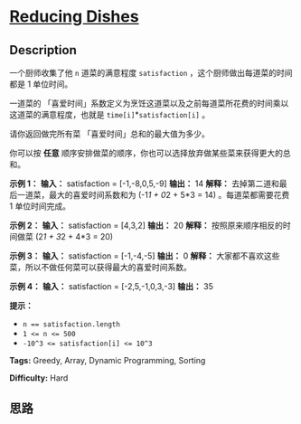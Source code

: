 # [Reducing Dishes][title]

## Description

一个厨师收集了他 `n` 道菜的满意程度 `satisfaction` ，这个厨师做出每道菜的时间都是 1 单位时间。

一道菜的 「喜爱时间」系数定义为烹饪这道菜以及之前每道菜所花费的时间乘以这道菜的满意程度，也就是 `time[i]`*`satisfaction[i]` 。

请你返回做完所有菜 「喜爱时间」总和的最大值为多少。

你可以按  **任意**  顺序安排做菜的顺序，你也可以选择放弃做某些菜来获得更大的总和。



**示例 1：**
            **输入：** satisfaction = [-1,-8,0,5,-9]    **输出：** 14    **解释：** 去掉第二道和最后一道菜，最大的喜爱时间系数和为 (-1*1 + 0*2 + 5*3 = 14) 。每道菜都需要花费 1 单位时间完成。

**示例 2：**
            **输入：** satisfaction = [4,3,2]    **输出：** 20    **解释：** 按照原来顺序相反的时间做菜 (2*1 + 3*2 + 4*3 = 20)    

**示例 3：**
            **输入：** satisfaction = [-1,-4,-5]    **输出：** 0    **解释：** 大家都不喜欢这些菜，所以不做任何菜可以获得最大的喜爱时间系数。    

**示例 4：**
            **输入：** satisfaction = [-2,5,-1,0,3,-3]    **输出：** 35    



**提示：**

  * `n == satisfaction.length`
  * `1 <= n <= 500`
  * `-10^3 <= satisfaction[i] <= 10^3`


**Tags:** Greedy, Array, Dynamic Programming, Sorting

**Difficulty:** Hard

## 思路

[title]: https://leetcode-cn.com/problems/reducing-dishes
